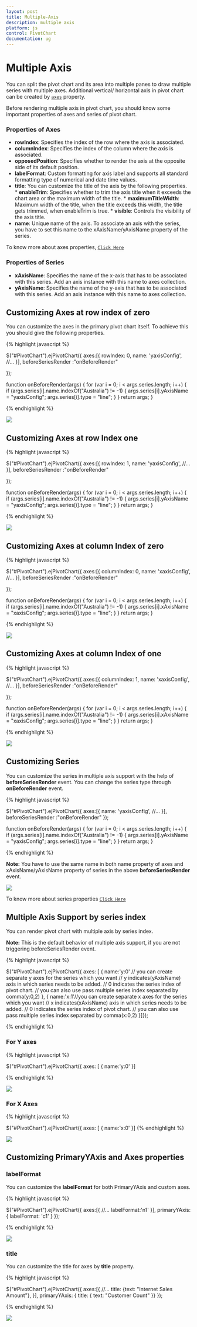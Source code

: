 ```yaml
---
layout: post
title: Multiple-Axis
description: multiple axis
platform: js
control: PivotChart
documentation: ug
---
```


# Multiple Axis

You can split the pivot chart and its area into multiple panes to draw multiple series with multiple axes. Additional vertical/ horizontal axis in pivot chart can be created by [`axes`](/api/js/ejpivotchart#members:axes) property.

Before rendering multiple axis in pivot chart, you should know some important properties of axes and series of pivot chart.

### Properties of Axes

* **rowIndex**: Specifies the index of the row where the axis is associated.
* **columnIndex**: Specifies the index of the column where the axis is associated.
* **opposedPosition**: Specifies whether to render the axis at the opposite side of its default position.
* **labelFormat**: Custom formatting for axis label and supports all standard formatting type of numerical and date time values.
* **title**: You can customize the title of the axis by the following properties.
       * **enableTrim**: Specifies whether to trim the axis title when it exceeds the chart area or the maximum width of the title.
       * **maximumTitleWidth**: Maximum width of the title, when the title exceeds this width, the title gets trimmed, when enableTrim is true.
       * **visible**: Controls the visibility of the axis title.
* **name**: Unique name of the axis. To associate an axis with the series, you have to set this name to the xAxisName/yAxisName property of the series.

To know more about axes properties, [`Click Here`](https://help.syncfusion.com/api/js/ejchart#members:axes)

### Properties of Series

* **xAxisName**: Specifies the name of the x-axis that has to be associated with this series. Add an axis instance with this name to axes collection.
* **yAxisName**: Specifies the name of the y-axis that has to be associated with this series. Add an axis instance with this name to axes collection.

## Customizing Axes at row index of zero
You can customize the axes in the primary pivot chart itself. To achieve this you should give the following properties.

{% highlight javascript %}

   $("#PivotChart").ejPivotChart({
axes:[{
 rowIndex: 0,
 name: 'yaxisConfig',
 //…
  }],
 beforeSeriesRender :"onBeforeRender"

});

function onBeforeRender(args) {
 for (var i = 0; i < args.series.length; i++) {
    if (args.series[i].name.indexOf("Australia") != -1) {
       args.series[i].yAxisName = "yaxisConfig";
       args.series[i].type = "line";
  }
 }
return args;
}

{% endhighlight %}

![](Multiple_Axis_images/rowIndex_zero.png)

## Customizing Axes at row Index one

{% highlight javascript %}

  $("#PivotChart").ejPivotChart({
axes:[{
 rowIndex: 1,
 name: 'yaxisConfig',
 //…
  }],
beforeSeriesRender :"onBeforeRender"

});

function onBeforeRender(args) {
 for (var i = 0; i < args.series.length; i++) {
    if (args.series[i].name.indexOf("Australia") != -1) {
       args.series[i].yAxisName = "yaxisConfig";
       args.series[i].type = "line";
  }
 }
return args;
}

{% endhighlight %}

![](Multiple_Axis_images/rowIndex_one.png)

## Customizing Axes at column Index of zero

{% highlight javascript %}

$("#PivotChart").ejPivotChart({
axes:[{
 columnIndex: 0,
 name: 'xaxisConfig',
 //…
  }],
beforeSeriesRender :"onBeforeRender"

});

function onBeforeRender(args) {
 for (var i = 0; i < args.series.length; i++) {
    if (args.series[i].name.indexOf("Australia") != -1) {
       args.series[i].xAxisName = "xaxisConfig";
       args.series[i].type = "line";
  }
 }
return args;
}

{% endhighlight %}

![](Multiple_Axis_images/columnindex_zero.png)

## Customizing Axes at column Index of one

{% highlight javascript %}

$("#PivotChart").ejPivotChart({
axes:[{
 columnIndex: 1,
 name: 'xaxisConfig',
 //…
  }],
beforeSeriesRender :"onBeforeRender"

});

function onBeforeRender(args) {
 for (var i = 0; i < args.series.length; i++) {
    if (args.series[i].name.indexOf("Australia") != -1) {
       args.series[i].xAxisName = "xaxisConfig";
       args.series[i].type = "line";
  }
 }
return args;
}

{% endhighlight %}

![](Multiple_Axis_images/columnindex_one.png)

## Customizing Series
You can customize the series in multiple axis support with the help of **beforeSeriesRender** event. You can change the series type through **onBeforeRender** event.

{% highlight javascript %}

$("#PivotChart").ejPivotChart({
axes:[{
 name: 'yaxisConfig',
//…
  }],
beforeSeriesRender :"onBeforeRender"
});

function onBeforeRender(args) {
 for (var i = 0; i < args.series.length; i++) {
    if (args.series[i].name.indexOf("Australia") != -1) {
       args.series[i].yAxisName = "yaxisConfig";
       args.series[i].type = "line";
  }
 }
return args;
}

{% endhighlight %}

**Note:** You have to use the same name in both name property of axes and xAxisName/yAxisName property of series in the above **beforeSeriesRender** event.

![](Multiple_Axis_images/customize_series.png)

To know more about series properties [`Click Here`](https://help.syncfusion.com/api/js/ejchart#members:series)


## Multiple Axis Support by series index

You can render pivot chart with multiple axis by series index.

**Note:** This is the default behavior of multiple axis support, if you are not triggering beforeSeriesRender event.

{% highlight javascript %}

$("#PivotChart").ejPivotChart({
axes: [
   {
     name:'y:0' // you can create separate y axes for the series which you want
                  // y indicates(yAxisName) axis in which series needs to be added.
                  // 0 indicates the series index of pivot chart.
                  // you can also use pass multiple series index separated by comma(y:0,2)
   },
   {
     name:'x:1'//you can create separate x axes for the series which you want
              // x indicates(xAxisName) axis in which series needs to be added.
              // 0 indicates the series index of pivot chart.
              // you can also use pass multiple series index separated by comma(x:0,2)
   }]});

{% endhighlight %}

### For Y axes

{% highlight javascript %}

$("#PivotChart").ejPivotChart({
axes: [
   {
name:'y:0'
}]

{% endhighlight %}

![](Multiple_Axis_images/seriesindex_zero.png)

### For X Axes

{% highlight javascript %}

$("#PivotChart").ejPivotChart({
axes: [
   {
name:'x:0'
}]
{% endhighlight %}

![](Multiple_Axis_images/seriesindex_one.png)

## Customizing PrimaryYAxis and Axes properties

### labelFormat
You can customize the **labelFormat** for both PrimaryYAxis and custom axes.

{% highlight javascript %}

$("#PivotChart").ejPivotChart({
axes:[{
   //…
   labelFormat:'n1'
 }],
primaryYAxis: { labelFormat: 'c1' }
});

{% endhighlight %}

![](Multiple_Axis_images/label_formats.png)

### title
You can customize the title for axes by **title** property.

{% highlight javascript %}

$("#PivotChart").ejPivotChart({
axes:[{
 //…
 title: {text: "Internet Sales Amount"},
  }],
primaryYAxis: { title: { text: "Customer Count" }}
});

{% endhighlight %}

![](Multiple_Axis_images/title.png)









